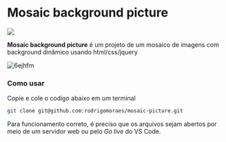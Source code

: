 # Mosaic background picture

<img src="https://img.shields.io/badge/build-finished-success"/>

<b>Mosaic background picture</b> é um projeto de um mosaico de imagens com background dinâmico usando html/css/jquery

![6ejhfm](https://user-images.githubusercontent.com/1617222/166159413-a9463e2b-c783-4e20-b906-f2e99a3d0145.gif)

### Como usar

Copie e cole o codigo abaixo em um terminal

```bash
git clone git@github.com:rodrigomoraes/mosaic-picture.git
```

Para funcionamento correto, é preciso que os arquivos sejam abertos por meio de um servidor web ou pelo <i>Go live</i> do VS Code.
